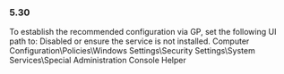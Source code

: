 
### 5.30  
To establish the recommended configuration via GP, set the following UI path to: Disabled 
or ensure the service is not installed. 
Computer Configuration\Policies\Windows Settings\Security Settings\System 
Services\Special Administration Console Helper 
   